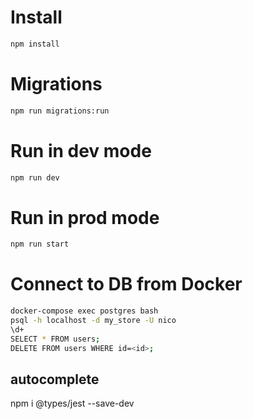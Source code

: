 # Install

```sh
npm install
```


# Migrations

```sh
npm run migrations:run
```

# Run in dev mode

```sh
npm run dev
```

# Run in prod mode

```sh
npm run start
```

# Connect to DB from Docker

```sh
docker-compose exec postgres bash
psql -h localhost -d my_store -U nico
\d+
SELECT * FROM users;
DELETE FROM users WHERE id=<id>;
```

## autocomplete

npm i @types/jest --save-dev
